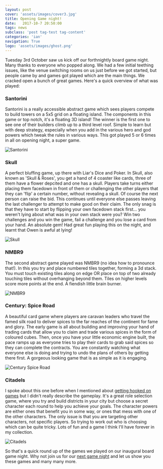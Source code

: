 ```yaml
---
layout: post
cover: 'assets/images/cover3.jpg'
title: Opening Game night!
date:   2017-10-7 20:50:00
tags: news
subclass: 'post tag-test tag-content'
categories: 'ian'
navigation: True
logo: 'assets/images/ghost.png'
---
```



Tuesday 3rd October saw us kick off our forthnightly board game night.  Many thanks to everyone who popped along.  We had a few initial teething issues, like the venue switching rooms on us just before we got started, but people came by and games got played which are the main things.  We cracked open a bunch of great games.  Here's a quick overview of what was played:

### Santorini
Santorini is a really accessible abstract game which sees players compete to build towers on a 5x5 grid on a floating island.  The components in this game or top notch, it's a floating 3D island! The winner is the first one to see one of their builders climb up to a third level roof.  Simple to learn but with deep strategy, especially when you add in the various hero and god powers which tweak the rules in various ways.  This got played 5 or 6 times in all on opening night, a super game.

![Santorini](http://www.wicklowmeeples.com/assets/images/santorini.jpg)


### Skull
A perfect bluffing game, up there with Liar's Dice and Poker.  In Skull, also known as 'Skull & Roses', you get a hand of 4 coaster like cards, three of them have a flower depcited and one has a skull.  Players take turns either placing them facedown in front of them or challenging the other players that they can 'flip' a certain number, without revealing a skull.  Of course the next person can raise the bid.  This continues until everyone else passes leaving the last challenger to attempt to make good on their claim.  The only snag is that they have to start by flipping your own facedown stack first... you weren't lying about what was in your own stack were you?  Win two challenges and you win the game, fail a challenge and you lose a card from your hand. An absolute gem! Had great fun playing this on the night, and learnt that Owen is awful at lying!

![Skull](http://www.wicklowmeeples.com/assets/images/skull.jpg)


### NMBR9
The second abstract game played was NMBR9 (no idea how to pronounce that!).  In this you try and place numbered tiles together, forming a 3d stack.  You must touch existing tiles along on edge OR place on top of two already touching tiles without overhanging beyond them.  Tiles on higher levels score more points at the end.  A fiendish little brain burner.

![NMBR9](http://www.wicklowmeeples.com/assets/images/NMBR9.png)


### Century: Spice Road
A beautiful card game where players are caravan leaders who travel the famed silk road to deliver spices to the far reaches of the continent for fame and glory.  The early game is all about building and improving your hand of trading cards that allow you to claim and trade various spices in the form of coloured cubes.  Then, once you have your little economic engine built, the pace ramps up as everyone tries to play their cards to grab said spices so they can complete the contracts.  You are constantly watching what everyone else is doing and trying to undo the plans of others by getting there first.  A gorgeous looking game that is as simple as it is engaging.

![Century Spice Road](http://www.wicklowmeeples.com/assets/images/century.jpg)


### Citadels
I spoke about this one before when I mentioned about [getting hooked on games](http://www.wicklowmeeples.com/getting-hooked-on-games) but I didn't really describe the gameplay.  It's a great role selection game, where you try and build districts in your city but choose a secret character each round to help you achieve your goals.  The character powers are either ones that benefit you in some way, or ones that mess with one of the other characters.  The only issue is that you are targeting other characters, not specific players.  So trying to work out who is choosing which can be quite tricky.  Lots of fun and a game I think I'll have forever in my collection.

![Citadels](http://www.wicklowmeeples.com/assets/images/citadels_cards.jpg)

So that's a quick round up of the games we played on our inaugural board game night.  Why not join us for our [next game night](https://goo.gl/AXq4hY) and let us show you these games and many many more.

